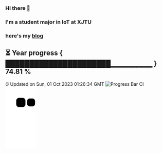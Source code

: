 ### Hi there 👋
### I'm a student major in IoT at XJTU   
### here's my [blog](https://xiaozhatecpp.fun/)   
⏳ Year progress { ██████████████████████▁▁▁▁▁▁▁▁ } 74.81 %
---
⏰ Updated on Sun, 01 Oct 2023 01:26:34 GMT
![Progress Bar CI](https://github.com/liununu/liununu/workflows/Progress%20Bar%20CI/badge.svg)
![](https://raw.githubusercontent.com/coder-Zzx/coder-Zzx/main/assets/github-contribution-grid-snake.svg)
